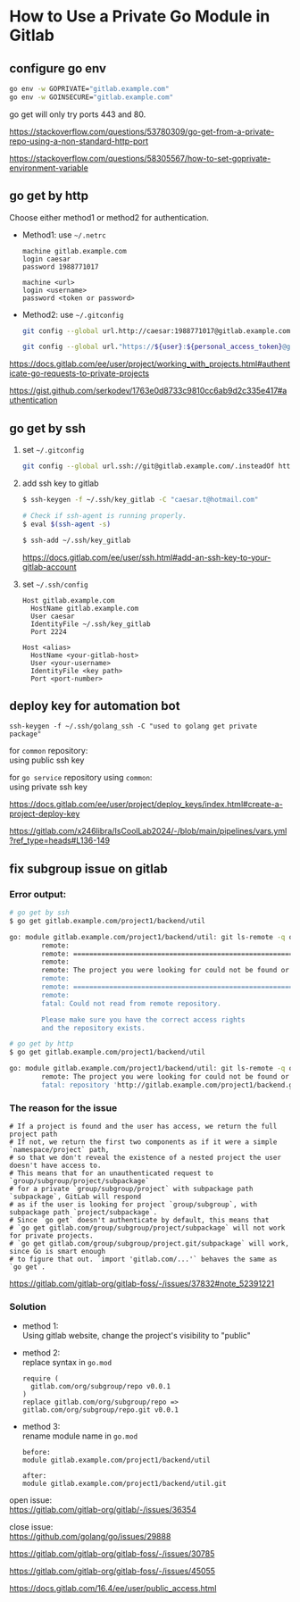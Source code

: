 # How to Use a Private Go Module in Gitlab

## configure go env

```bash
go env -w GOPRIVATE="gitlab.example.com"
go env -w GOINSECURE="gitlab.example.com"
```

go get will only try ports 443 and 80.

<https://stackoverflow.com/questions/53780309/go-get-from-a-private-repo-using-a-non-standard-http-port>

<https://stackoverflow.com/questions/58305567/how-to-set-goprivate-environment-variable>

## go get by http

Choose either method1 or method2 for authentication.

- Method1: use `~/.netrc`  
    ```
    machine gitlab.example.com
    login caesar
    password 1988771017
    ```

    ```
    machine <url>
    login <username>
    password <token or password>
    ```

- Method2: use `~/.gitconfig`  
    ```bash
    git config --global url.http://caesar:1988771017@gitlab.example.com/.insteadOf http://gitlab.example.com/
    ```

    ```bash
    git config --global url."https://${user}:${personal_access_token}@gitlab.example.com".insteadOf "https://gitlab.example.com"
    ```

<https://docs.gitlab.com/ee/user/project/working_with_projects.html#authenticate-go-requests-to-private-projects>

<https://gist.github.com/serkodev/1763e0d8733c9810cc6ab9d2c335e417#authentication>

## go get by ssh

1. set `~/.gitconfig`
    ```bash
    git config --global url.ssh://git@gitlab.example.com/.insteadOf http://gitlab.example.com/
    ```

2. add ssh key to gitlab
    ```bash
    $ ssh-keygen -f ~/.ssh/key_gitlab -C "caesar.t@hotmail.com"

    # Check if ssh-agent is running properly.
    $ eval $(ssh-agent -s)

    $ ssh-add ~/.ssh/key_gitlab
    ```
    <https://docs.gitlab.com/ee/user/ssh.html#add-an-ssh-key-to-your-gitlab-account>

3. set `~/.ssh/config`
    ```
    Host gitlab.example.com
      HostName gitlab.example.com
      User caesar
      IdentityFile ~/.ssh/key_gitlab
      Port 2224
    ```

    ```
    Host <alias>
      HostName <your-gitlab-host>
      User <your-username>
      IdentityFile <key path>
      Port <port-number>
    ```

## deploy key for automation bot

```
ssh-keygen -f ~/.ssh/golang_ssh -C "used to golang get private package"
```

for `common` repository:  
using public ssh key  

for `go service` repository using `common`:  
using private ssh key  

<https://docs.gitlab.com/ee/user/project/deploy_keys/index.html#create-a-project-deploy-key>

<https://gitlab.com/x246libra/IsCoolLab2024/-/blob/main/pipelines/vars.yml?ref_type=heads#L136-149>

## fix subgroup issue on gitlab

### Error output:
```bash
# go get by ssh
$ go get gitlab.example.com/project1/backend/util

go: module gitlab.example.com/project1/backend/util: git ls-remote -q origin in /home/caesar/.gvm/pkgsets/go1.20/global/pkg/mod/cache/vcs/ba9abb22a30b8a743877742bd2f0d2d0421f68bcf0b039654ad775d18d368ace: exit status 128:
        remote: 
        remote: ========================================================================
        remote: 
        remote: The project you were looking for could not be found or you don't have permission to view it.
        remote: 
        remote: ========================================================================
        remote: 
        fatal: Could not read from remote repository.

        Please make sure you have the correct access rights
        and the repository exists.
```

```bash
# go get by http
$ go get gitlab.example.com/project1/backend/util

go: module gitlab.example.com/project1/backend/util: git ls-remote -q origin in /home/caesar/.gvm/pkgsets/go1.20/global/pkg/mod/cache/vcs/ba9abb22a30b8a743877742bd2f0d2d0421f68bcf0b039654ad775d18d368ace: exit status 128:
        remote: The project you were looking for could not be found or you don't have permission to view it.
        fatal: repository 'http://gitlab.example.com/project1/backend.git/' not found
```

### The reason for the issue

```
# If a project is found and the user has access, we return the full project path
# If not, we return the first two components as if it were a simple `namespace/project` path,
# so that we don't reveal the existence of a nested project the user doesn't have access to.
# This means that for an unauthenticated request to `group/subgroup/project/subpackage`
# for a private `group/subgroup/project` with subpackage path `subpackage`, GitLab will respond
# as if the user is looking for project `group/subgroup`, with subpackage path `project/subpackage`.
# Since `go get` doesn't authenticate by default, this means that
# `go get gitlab.com/group/subgroup/project/subpackage` will not work for private projects.
# `go get gitlab.com/group/subgroup/project.git/subpackage` will work, since Go is smart enough
# to figure that out. `import 'gitlab.com/...'` behaves the same as `go get`.
```

<https://gitlab.com/gitlab-org/gitlab-foss/-/issues/37832#note_52391221>

### Solution

- method 1:  
    Using gitlab website, change the project's visibility to "public"

- method 2:  
    replace syntax in `go.mod`

    ```
    require (
      gitlab.com/org/subgroup/repo v0.0.1
    )
    replace gitlab.com/org/subgroup/repo => gitlab.com/org/subgroup/repo.git v0.0.1
    ```

- method 3:  
    rename module name in `go.mod`

    ```
    before:
    module gitlab.example.com/project1/backend/util

    after:
    module gitlab.example.com/project1/backend/util.git
    ```

open issue:  
<https://gitlab.com/gitlab-org/gitlab/-/issues/36354>

close issue:  
<https://github.com/golang/go/issues/29888>

<https://gitlab.com/gitlab-org/gitlab-foss/-/issues/30785>

<https://gitlab.com/gitlab-org/gitlab-foss/-/issues/45055>

<https://docs.gitlab.com/16.4/ee/user/public_access.html>
